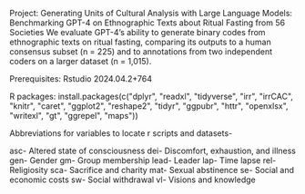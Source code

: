 Project:
Generating Units of Cultural Analysis with Large Language Models: Benchmarking GPT-4 on Ethnographic Texts about Ritual Fasting from 56 Societies
We evaluate GPT-4’s ability to generate binary codes from ethnographic texts on ritual fasting, comparing its outputs to a human consensus subset (n = 225) and to annotations from two independent
coders on a larger dataset (n = 1,015).

Prerequisites:
Rstudio 2024.04.2+764 

R packages:
install.packages(c("dplyr", "readxl", "tidyverse", "irr", "irrCAC", "knitr", "caret", "ggplot2", "reshape2", "tidyr", "ggpubr", "httr", "openxlsx", "writexl", "gt", "ggrepel", "maps"))

Abbreviations for variables to locate r scripts and datasets-

asc- Altered state of consciousness
dei- Discomfort, exhaustion, and illness
gen- Gender
gm- Group membership
lead- Leader
lap- Time lapse
rel- Religiosity
sca- Sacrifice and charity
mat- Sexual abstinence
se- Social and economic costs
sw- Social withdrawal
vl- Visions and knowledge



